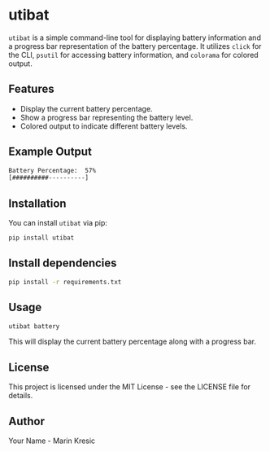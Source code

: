 # utibat

`utibat` is a simple command-line tool for displaying battery information and a progress bar representation of the battery percentage. It utilizes `click` for the CLI, `psutil` for accessing battery information, and `colorama` for colored output.

## Features

- Display the current battery percentage.
- Show a progress bar representing the battery level.
- Colored output to indicate different battery levels.

## Example Output
```sh
Battery Percentage:  57%
[##########----------]
```

## Installation

You can install `utibat` via pip:

```sh
pip install utibat
```
## Install dependencies
```sh
pip install -r requirements.txt
```
## Usage
```sh
utibat battery
```
This will display the current battery percentage along with a progress bar.



## License
This project is licensed under the MIT License - see the LICENSE file for details.

## Author
Your Name - Marin Kresic
